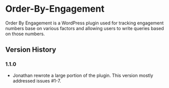 Order-By-Engagement
===================

Order By Engagement is a WordPress plugin used for tracking engagement numbers base on various factors and allowing users to write queries based on those numbers.

Version History
---------------

### 1.1.0

+ Jonathan rewrote a large portion of the plugin. This version mostly addressed issues #1-7.